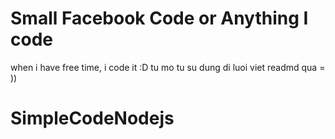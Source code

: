 # Small Facebook Code or Anything I code 
when i have free time, i code it :D
tu mo tu su dung di luoi viet readmd qua = ))
# SimpleCodeNodejs
